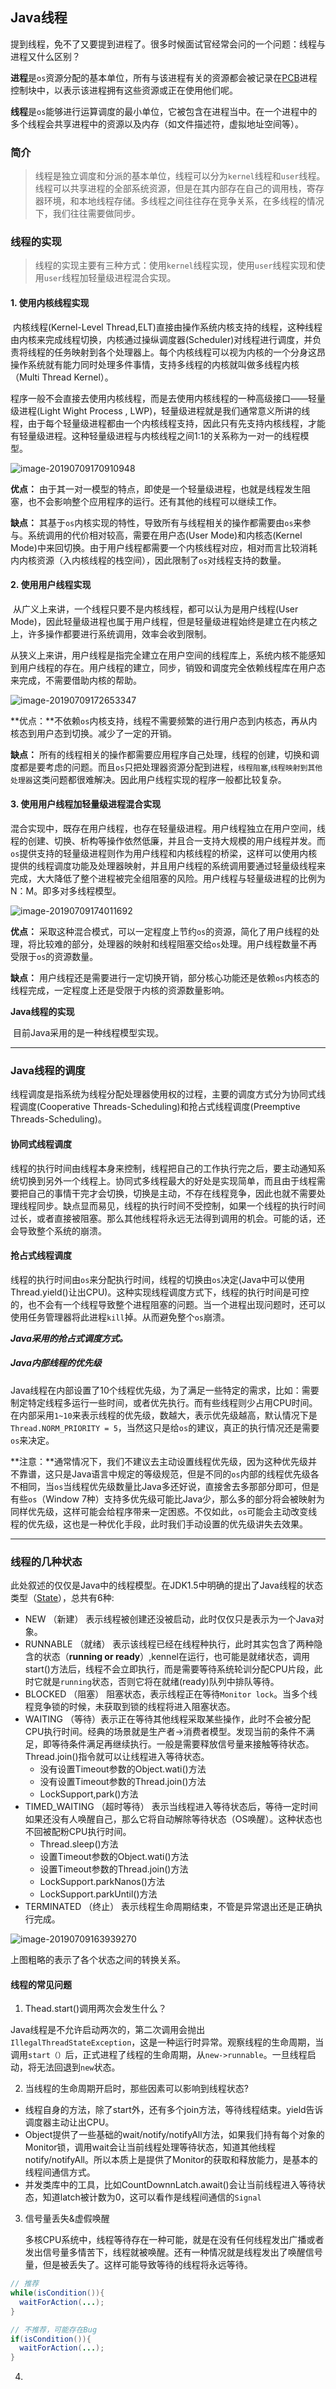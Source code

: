 ## Java线程

​		提到线程，免不了又要提到进程了。很多时候面试官经常会问的一个问题：线程与进程又什么区别？

​		**进程**是`os`资源分配的基本单位，所有与该进程有关的资源都会被记录在[PCB](https://baike.baidu.com/item/%E8%BF%9B%E7%A8%8B%E6%8E%A7%E5%88%B6%E5%9D%97)进程控制块中，以表示该进程拥有这些资源或正在使用他们呢。

​		**线程**是`os`能够进行运算调度的最小单位，它被包含在进程当中。在一个进程中的多个线程会共享进程中的资源以及内存（如文件描述符，虚拟地址空间等）。



### 简介

>  	线程是独立调度和分派的基本单位，线程可以分为`kernel`线程和`user`线程。线程可以共享进程的全部系统资源，但是在其内部存在自己的调用栈，寄存器环境，和本地线程存储。多线程之间往往存在竞争关系，在多线程的情况下，我们往往需要做同步。



### 线程的实现

>  	线程的实现主要有三种方式：使用`kernel`线程实现，使用`user`线程实现和使用`user`线程加轻量级进程混合实现。

#### 1. 使用内核线程实现

​		内核线程(Kernel-Level Thread,ELT)直接由操作系统内核支持的线程，这种线程由内核来完成线程切换，内核通过操纵调度器(Scheduler)对线程进行调度，并负责将线程的任务映射到各个处理器上。每个内核线程可以视为内核的一个分身这昂操作系统就有能力同时处理多件事情，支持多线程的内核就叫做多线程内核（Multi Thread Kernel）。

​		程序一般不会直接去使用内核线程，而是去使用内核线程的一种高级接口——轻量级进程(Light Wight Process , LWP)，轻量级进程就是我们通常意义所讲的线程，由于每个轻量级进程都由一个内核线程支持，因此只有先支持内核线程，才能有轻量级进程。这种轻量级进程与内核线程之间1:1的关系称为一对一的线程模型。

![image-20190709170910948](assets/image-20190709170910948.png)

**优点：** 由于其一对一模型的特点，即使是一个轻量级进程，也就是线程发生阻塞，也不会影响整个应用程序的运行。还有其他的线程可以继续工作。

**缺点：** 其基于`os`内核实现的特性，导致所有与线程相关的操作都需要由`os`来参与。系统调用的代价相对较高，需要在用户态(User Mode)和内核态(Kernel Mode)中来回切换。由于用户线程都需要一个内核线程对应，相对而言比较消耗内内核资源（入内核线程的栈空间），因此限制了`os`对线程支持的数量。



#### 2. 使用用户线程实现

​		从广义上来讲，一个线程只要不是内核线程，都可以认为是用户线程(User Mode)，因此轻量级进程也属于用户线程，但是轻量级进程始终是建立在内核之上，许多操作都要进行系统调用，效率会收到限制。

​		从狭义上来讲，用户线程是指完全建立在用户空间的线程库上，系统内核不能感知到用户线程的存在。用户线程的建立，同步，销毁和调度完全依赖线程库在用户态来完成，不需要借助内核的帮助。

![image-20190709172653347](assets/image-20190709172653347.png)

**优点：**不依赖`os`内核支持，线程不需要频繁的进行用户态到内核态，再从内核态到用户态到切换。减少了一定的开销。

**缺点：** 所有的线程相关的操作都需要应用程序自己处理，线程的创建，切换和调度都是要考虑的问题。而且`os`只把处理器资源分配到进程，`线程阻塞`,`线程映射到其他处理器`这类问题都很难解决。因此用户线程实现的程序一般都比较复杂。

#### 3. 使用用户线程加轻量级进程混合实现

​		混合实现中，既存在用户线程，也存在轻量级进程。用户线程独立在用户空间，线程的创建、切换、析构等操作依然低廉，并且合一支持大规模的用户线程并发。而`os`提供支持的轻量级进程则作为用户线程和内核线程的桥梁，这样可以使用内核提供的线程调度功能及处理器映射，并且用户线程的系统调用要通过轻量级线程来完成，大大降低了整个进程被完全组阻塞的风险。用户线程与轻量级进程的比例为N：M。即多对多线程模型。

![image-20190709174011692](assets/image-20190709174011692.png)

**优点：** 采取这种混合模式，可以一定程度上节约`os`的资源，简化了用户线程的处理，将比较难的部分，处理器的映射和线程阻塞交给`os`处理。用户线程数量不再受限于`os`的资源数量。

**缺点：** 用户线程还是需要进行一定切换开销，部分核心功能还是依赖`os`内核态的线程完成，一定程度上还是受限于内核的资源数量影响。



**Java线程的实现**

​		目前Java采用的是一种线程模型实现。



----

### Java线程的调度

​		线程调度是指系统为线程分配处理器使用权的过程，主要的调度方式分为协同式线程调度(Cooperative Threads-Scheduling)和抢占式线程调度(Preemptive Threads-Scheduling)。

#### 协同式线程调度

​		线程的执行时间由线程本身来控制，线程把自己的工作执行完之后，要主动通知系统切换到另外一个线程上。协同式多线程最大的好处是实现简单，而且由于线程需要把自己的事情干完才会切换，切换是主动，不存在线程竞争，因此也就不需要处理线程同步。缺点显而易见，线程的执行时间不受控制，如果一个线程的执行时间过长，或者直接被阻塞。那么其他线程将永远无法得到调用的机会。可能的话，还会导致整个系统的崩溃。

#### 抢占式线程调度

​		线程的执行时间由`os`来分配执行时间，线程的切换由`os`决定(Java中可以使用Thread.yield()让出CPU)。这种实现线程调度方式下，线程的执行时间是可控的，也不会有一个线程导致整个进程阻塞的问题。当一个进程出现问题时，还可以使用任务管理器将此进程`kill`掉。从而避免整个`os`崩溃。

***Java采用的抢占式调度方式。***



##### Java内部线程的优先级

​		Java线程在内部设置了10个线程优先级，为了满足一些特定的需求，比如：需要制定特定线程多运行一些时间，或者优先执行。而有些线程则少占用CPU时间。在内部采用`1~10`来表示线程的优先级，数越大，表示优先级越高，默认情况下是`Thread.NORM_PRIORITY = 5`，当然这只是给`os`的建议，真正的执行情况还是需要`os`来决定。

​		**注意：**通常情况下，我们不建议去主动设置线程优先级，因为这种优先级并不靠谱，这只是Java语言中规定的等级规范，但是不同的`os`内部的线程优先级各不相同，当`os`当线程优先级数量比Java多还好说，直接舍去多那部分即可，但是有些`os`（Window 7种）支持多优先级可能比Java少，那么多的部分将会被映射为同样优先级，这样可能会给程序带来一定困惑。不仅如此，`os`可能会主动改变线程的优先级，这也是一种优化手段，此时我们手动设置的优先级讲失去效果。

---

### 线程的几种状态

​		此处叙述的仅仅是Java中的线程模型。在JDK1.5中明确的提出了Java线程的状态类型（[State](https://docs.oracle.com/javase/8/docs/api/java/lang/Thread.State.html)），总共有6种:

- NEW （新建） 表示线程被创建还没被启动，此时仅仅只是表示为一个Java对象。
- RUNNABLE （就绪） 表示该线程已经在线程种执行，此时其实包含了两种隐含的状态（**running or ready**）,kennel在运行，也可能是就绪状态，调用start()方法后，线程不会立即执行，而是需要等待系统轮训分配CPU片段，此时它就是`running`状态，否则它将在就绪(ready)队列中排队等待。
- BLOCKED （阻塞） 阻塞状态，表示线程正在等待`Monitor lock`。当多个线程竞争锁的时候，未获取到锁的线程将进入阻塞状态。
- WAITING （等待）表示正在等待其他线程采取某些操作，此时不会被分配CPU执行时间。经典的场景就是生产者->消费者模型。发现当前的条件不满足，即等待条件满足再继续执行。一般是需要释放信号量来接触等待状态。Thread.join()指令就可以让线程进入等待状态。
  - 没有设置Timeout参数的Object.wati()方法
  - 没有设置Timeout参数的Thread.join()方法
  - LockSupport,park()方法
- TIMED_WAITING （超时等待） 表示当线程进入等待状态后，等待一定时间如果还没有人唤醒自己，那么它将自动解除等待状态（OS唤醒）。这种状态也不回被配粉CPU执行时间。
  - Thread.sleep()方法
  - 设置Timeout参数的Object.wati()方法
  - 设置Timeout参数的Thread.join()方法
  - LockSupport.parkNanos()方法
  - LockSupport.parkUntil()方法
- TERMINATED （终止） 表示线程生命周期结束，不管是异常退出还是正确执行完成。



![image-20190709163939270](assets/image-20190709163939270.png)

上图粗略的表示了各个状态之间的转换关系。



#### 线程的常见问题

1.  Thead.start()调用两次会发生什么？

   Java线程是不允许启动两次的，第二次调用会抛出`IllegalThreadStateException`，这是一种运行时异常。观察线程的生命周期，当调用`start（）`后，正式进程了线程的生命周期，从`new->runnable`。一旦线程启动，将无法回退到`new`状态。

2.  当线程的生命周期开启时，那些因素可以影响到线程状态?

   - 线程自身的方法，除了start外，还有多个join方法，等待线程结束。yield告诉调度器主动让出CPU。
   - Object提供了一些基础的wait/notify/notifyAll方法，如果我们持有每个对象的Monitor锁，调用wait会让当前线程处理等待状态，知道其他线程notify/notifyAll。所以本质上是提供了Monitor的获取和释放能力，是基本的线程间通信方式。
   - 并发类库中的工具，比如CountDownnLatch.await()会让当前线程进入等待状态，知道latch被计数为0，这可以看作是线程间通信的`Signal`

3.  信号量丢失&虚假唤醒

    多核CPU系统中，线程等待存在一种可能，就是在没有任何线程发出广播或者发出信号量多情苦下，线程就被唤醒。还有一种情况就是线程发出了唤醒信号量，但是被丢失了。这样可能导致等待的线程将永远等待。

   ```java
   // 推荐
   while(isCondition()){
     waitForAction(...);
   }
   
   // 不推荐，可能存在Bug
   if(isCondition()){
     waitForAction(...);
   }
   ```

   

4. 